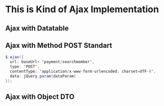 # This is Kind of Ajax Implementation
## Ajax with Datatable
## Ajax with Method POST Standart
```java
$.ajax({
  url: baseUrl+ 'payment/searchmember',
  type: 'POST',
  contentType: 'application/x-www-form-urlencoded; charset=UTF-8',
  data: jQuery.param(dataParam)
});
```
## Ajax with Object DTO
